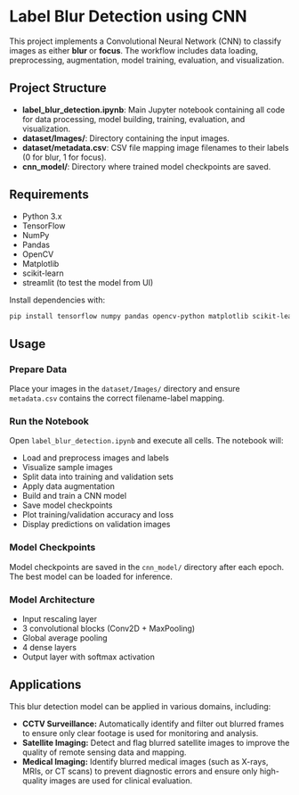 # Label Blur Detection using CNN

This project implements a Convolutional Neural Network (CNN) to classify images as either **blur** or **focus**. The workflow includes data loading, preprocessing, augmentation, model training, evaluation, and visualization.

## Project Structure

- **label_blur_detection.ipynb**: Main Jupyter notebook containing all code for data processing, model building, training, evaluation, and visualization.
- **dataset/Images/**: Directory containing the input images.
- **dataset/metadata.csv**: CSV file mapping image filenames to their labels (0 for blur, 1 for focus).
- **cnn_model/**: Directory where trained model checkpoints are saved.

## Requirements

- Python 3.x
- TensorFlow
- NumPy
- Pandas
- OpenCV
- Matplotlib
- scikit-learn
- streamlit (to test the model from UI)

Install dependencies with:

```sh
pip install tensorflow numpy pandas opencv-python matplotlib scikit-learn
```

## Usage

### Prepare Data

Place your images in the `dataset/Images/` directory and ensure `metadata.csv` contains the correct filename-label mapping.

### Run the Notebook

Open `label_blur_detection.ipynb` and execute all cells. The notebook will:

- Load and preprocess images and labels
- Visualize sample images
- Split data into training and validation sets
- Apply data augmentation
- Build and train a CNN model
- Save model checkpoints
- Plot training/validation accuracy and loss
- Display predictions on validation images

### Model Checkpoints

Model checkpoints are saved in the `cnn_model/` directory after each epoch. The best model can be loaded for inference.

### Model Architecture

- Input rescaling layer
- 3 convolutional blocks (Conv2D + MaxPooling)
- Global average pooling
- 4 dense layers
- Output layer with softmax activation

## Applications

This blur detection model can be applied in various domains, including:

- **CCTV Surveillance:** Automatically identify and filter out blurred frames to ensure only clear footage is used for monitoring and analysis.
- **Satellite Imaging:** Detect and flag blurred satellite images to improve the quality of remote sensing data and mapping.
- **Medical Imaging:** Identify blurred medical images (such as X-rays, MRIs, or CT scans) to prevent diagnostic errors and ensure only high-quality images are used for clinical evaluation.
